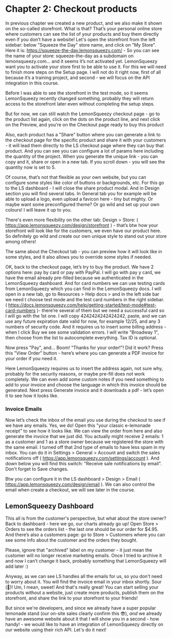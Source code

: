 # Chapter 2: Checkout products

In previous chapter we created a new product, and we also make it shown on the so-called storefront. What is that? That’s your personal online store where customers can see the list of your products and buy them directly even if you don’t have a website! Let's open the storefront from the left sidebar: below "Squeeze the Day" store name, and click on "My Store". Here it is: https://squeeze-the-day.lemonsqueezy.com/ - So you can see the name of your store: squeeze-the-day as a subdomain on lemonsqueezy.com… and it seems it’s not activated yet. LemonSqueezy want you to activate your store first to be able to use it. For this we will need to finish more steps on the Setup page. I will not do it right now, first of all because it’s a training project, and second - we will focus on the API integration in this course.

Before I was able to see the storefront in the test mode, so it seems LemonSqueezy recently changed something, probably they will return access to the storefront later even without completing the setup steps.

But for now, we can still watch the LemonSqueezy checkout page - go to the product list again, click on the dots on the product line, and next click on the Preview, and you’re on the Checkout page ready to buy this product

Also, each product has a "Share" button where you can generate a link to the checkout page for the specific product and share it with your customers - it will lead them directly to the LS checkout page where they can buy that product. And you can see you can configure a lot of params here including the quantity of the project. When you generate the unique link - you can copy and it, share or open in a new tab. If you scroll down - you will see the quantity now is set to 5.

Of course, that’s not that flexible as your own website, but you can configure some styles like color of buttons or backgrounds, etc. For this go to the LS dashboard - I will close the share product modal. And in Design section you will find several tabs. In General tab you  for example will be able to upload a logo, even upload a favicon here - tiny but mighty. Or maybe want some preconfigured theme? Or go wild and set up your own colours! I will leave it up to you.

There's even more flexibility on the other tab: Design > Store: ( https://app.lemonsqueezy.com/design/storefront ) - that’s btw how your storefront will look like for the customers, we even have our product here. So definitely go wild and create our own unique style to stand out your store among others!

The same about the Checkout tab - you can preview how it will look like in some styles, and it also allows you to override some styles if needed.

OK, back to the checkout page, let’s try to buy the product. We have 2 options here: pay by card or pay with PayPal. I will go with pay y card, we have the email already pre-filled because we authenticated in the LemonSqueezy dashboard. And for card numbers we can use testing cards from LemonSqueezy which you can find in the LemonSqueezy docs. I will open in a new tab, go to Resources > Help docs > and in the left side bar we need t choose test mode and the test card numbers in the right sidebar. ( https://docs.lemonsqueezy.com/help/getting-started/test-mode#test-card-numbers )- there’re several of them but we need a successful card so I will go with the 1st one. I will copy 4242424242424242, paste, and  we can use any future expiration date valid for now, for example 12/25, and any 3 numbers of security code. And it requires us to insert some billing address - when I click Buy we see some validation errors. I will write "Broadway 1", then choose from the list to autocomplete everything. Tax ID is optional.

Now press "Pay", and... Boom! "Thanks for your order!"! Did it work? Press this "View Order" button - here’s where you can generate a PDF invoice for your order if you need it.

Here LemonSqueezy requires us to insert the address again, not sure why, probably for the security reasons, or maybe pre-fill does not work completely. We can even add some custom notes if you need something to add to your invoice and choose the language in which this invoice should be generated. Next press Generate invoice and it downloads a pdf - let’s open it to see how it looks like.

### Invoice Emails

Now let’s check the inbox of the email you use during the checkout to see if we have any emails. Yes, we do! Open this "your classic e-lemonade receipt" to see how it looks like. We can view the order from here and also generate the invoice that we just did. You actually might receive 2 emails: 1 as a customer and 1 as a store owner because we registered the store with the same email. I turned off that 2nd type of emails to have less spam in my inbox. You can do it in Settings > General > Account and switch the sales notifications off ( https://app.lemonsqueezy.com/settings/account ). And down below you will find this switch: "Receive sale notifications by email". Don't forget to Save changes.

Btw you can configure it in the LS dashboard > Design > Email ( https://app.lemonsqueezy.com/design/email ). We can also control the email when create a checkout, we will see later in the course.

## LemonSqueezy Dashboard

This all is from the customer's perspective, but what about the store owner? Back to dashboard - here we go, our charts already go up! Open Store > Orders to see the orders list - the last one should be our order for $4.95. And there’s also a customers page: go to Store > Customers where you can see some info about the customer and the orders they bought.

Please, ignore that "archived" label on my customer - it just mean the customer will no longer receive marketing emails. Once I tried to archive it and now I can’t change it back, probably something that LemonSqueezy will add later :)

Anyway, as we can see LS handles all the emails for us, so you don't need to worry about it. You will find the invoice email in your inbox shortly. Sour (🍋)! Um, I mean, sweet! And that's really great! You can start selling your products without a website, just create more products, publish them on the storefront, and share the link to your storefront to your friends!

But since we're developers, and since we already have a super popular lemonade stand (our on-site sales clearly confirm this 😎), *and* we already have an awesome website about it that I will show you in a second - how handy! - we would like to have an integration of LemonSqueezy directly on *our* website using their rich API. Let's do it next!

